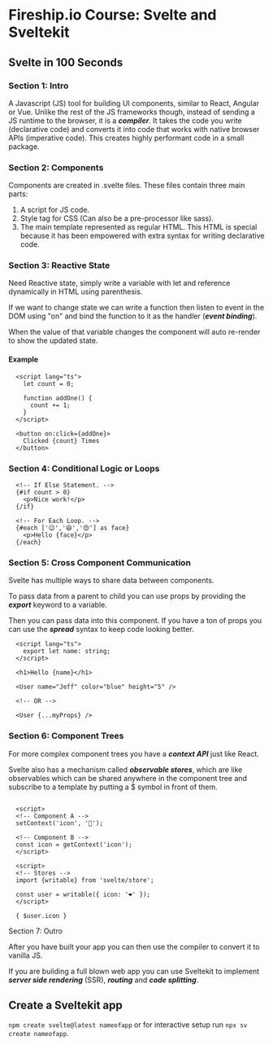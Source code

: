 # Fireship.io Course: Svelte and Sveltekit

## Svelte in 100 Seconds

### Section 1: Intro

A Javascript (JS) tool for building UI components, similar to React, Angular or Vue. Unlike the rest of the JS frameworks though, instead of sending a JS runtime to the browser, it is a **_compiler_**. It takes the code you write (declarative code) and converts it into code that works with native browser APIs (imperative code). This creates highly performant code in a small package.

### Section 2: Components

Components are created in .svelte files. These files contain three main parts:

1. A script for JS code.
2. Style tag for CSS (Can also be a pre-processor like sass).
3. The main template represented as regular HTML. This HTML is special because it has been empowered with extra syntax for writing declarative code.

### Section 3: Reactive State

Need Reactive state, simply write a variable with let and reference dynamically in HTML using parenthesis.

If we want to change state we can write a function then listen to event in the DOM using "on" and bind the function to it as the handler (**_event binding_**).

When the value of that variable changes the component will auto re-render to show the updated state.

#### Example

```svelte
  <script lang="ts">
    let count = 0;

    function addOne() {
      count += 1;
    }
  </script>

  <button on:click={addOne}>
    Clicked {count} Times
  </button>
```

### Section 4: Conditional Logic or Loops

```svelte
  <!-- If Else Statement. -->
  {#if count > 0}
    <p>Nice work!</p>
  {/if}

  <!-- For Each Loop. -->
  {#each ['😉','😆','😍'] as face}
    <p>Hello {face}</p>
  {/each}
```

### Section 5: Cross Component Communication

Svelte has multiple ways to share data between components.

To pass data from a parent to child you can use props by providing the **_export_** keyword to a variable.

Then you can pass data into this component. If you have a ton of props you can use the **_spread_** syntax to keep code looking better.

```svelte
  <script lang="ts">
    export let name: string;
  </script>

  <h1>Hello {name}</h1>

  <User name="Jeff" color="blue" height="5" />

  <!-- OR -->

  <User {...myProps} />
```

### Section 6: Component Trees

For more complex component trees you have a **_context API_** just like React.

Svelte also has a mechanism called **_observable stores_**, which are like observables which can be shared anywhere in the component tree and subscribe to a template by putting a $ symbol in front of them.

```svelte

  <script>
  <!-- Component A -->
  setContext('icon', '🍌');

  <!-- Component B -->
  const icon = getContext('icon');
  </script>

  <script>
  <!-- Stores -->
  import {writable} from 'svelte/store';

  const user = writable({ icon: '❤️' });
  </script>

  { $user.icon }
```

Section 7: Outro

After you have built your app you can then use the compiler to convert it to vanilla JS.

If you are building a full blown web app you can use Sveltekit to implement **_server side rendering_** (SSR), **_routing_** and **_code splitting_**.

## Create a Sveltekit app

`npm create svelte@latest nameofapp` or for interactive setup run `npx sv create nameofapp`.
